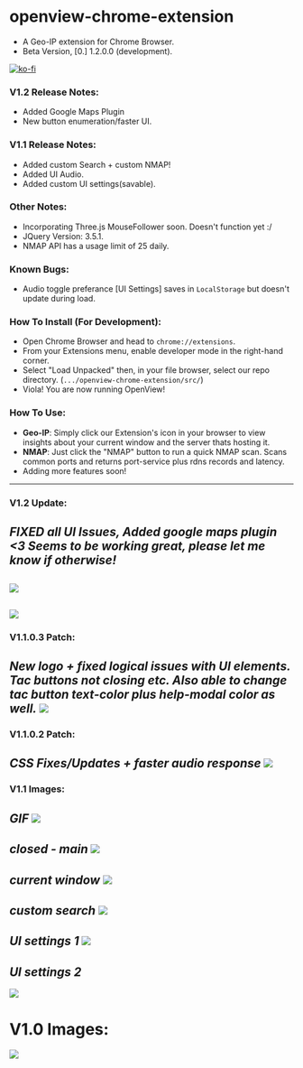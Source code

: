 # openview-chrome-extension
- A Geo-IP extension for Chrome Browser.
- Beta Version, [0.] 1.2.0.0 (development).

[![ko-fi](https://ko-fi.com/img/githubbutton_sm.svg)](https://ko-fi.com/B0B636NHL)

### V1.2 Release Notes:
- Added Google Maps Plugin
- New button enumeration/faster UI.

### V1.1 Release Notes:
- Added custom Search + custom NMAP!
- Added UI Audio.
- Added custom UI settings(savable).

### Other Notes:
- Incorporating Three.js MouseFollower soon. Doesn't function yet :/
- JQuery Version: 3.5.1.
- NMAP API has a usage limit of 25 daily.

### Known Bugs:
- Audio toggle preferance [UI Settings] saves in `LocalStorage` but doesn't update during load.

### How To Install (For Development):
- Open Chrome Browser and head to `chrome://extensions`.
- From your Extensions menu, enable developer mode in the right-hand corner.
- Select "Load Unpacked" then, in your file browser, select our repo directory. (`.../openview-chrome-extension/src/`)
- Viola! You are now running OpenView!

### How To Use:
- **Geo-IP**: Simply click our Extension's icon in your browser to view insights about your current window and the server thats hosting it.
- **NMAP**: Just click the "NMAP" button to run a quick NMAP scan. Scans common ports and returns port-service plus rdns records and latency.
- Adding more features soon!
----
### V1.2 Update:
*FIXED all UI Issues, Added google maps plugin <3 Seems to be working great,
please let me know if otherwise!*
----
![](https://cdn.discordapp.com/attachments/718168880106963027/722171968169705574/Untitled.png)
----
![](https://cdn.discordapp.com/attachments/718168880106963027/722171970782756945/Untit1led.png)
----

### V1.1.0.3 Patch:
*New logo + fixed logical issues with UI elements. Tac buttons not closing etc. Also able to change tac button text-color plus help-modal color as well.*
![](https://cdn.discordapp.com/attachments/706733322709237800/718008102296879114/7.png)
----

### V1.1.0.2 Patch:
*CSS Fixes/Updates + faster audio response*
![](https://cdn.discordapp.com/attachments/706733322709237800/717958099692159096/6.png)
----

### V1.1 Images:

*GIF*
![](https://cdn.discordapp.com/attachments/635539301790384171/717798508165333072/ezgif-2-e556b915ccdb.gif)
----
*closed - main*
![](https://cdn.discordapp.com/attachments/635539301790384171/717634580252983436/1.png)
----
*current window*
![](https://cdn.discordapp.com/attachments/635539301790384171/717634582744399882/2.png)
----
*custom search*
![](https://cdn.discordapp.com/attachments/635539301790384171/717634584002428938/3.png)
----
*UI settings 1*
![](https://cdn.discordapp.com/attachments/635539301790384171/717634586238124112/4.png)
----
*UI settings 2*
----
![](https://cdn.discordapp.com/attachments/635539301790384171/717634588033286174/5.png)

# V1.0 Images:
![](https://cdn.discordapp.com/attachments/635539301790384171/716817305811550248/asdfasadgfhfasf.png)

